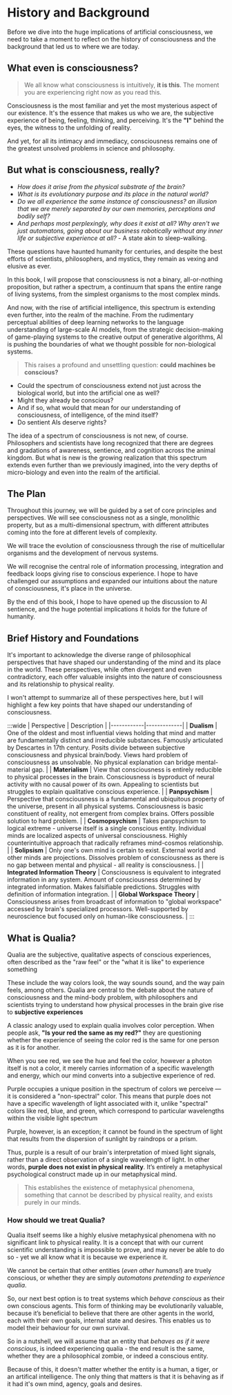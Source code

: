 # History and Background

Before we dive into the huge implications of artificial consciousness, we need to take a moment to reflect on the history of consciousness and the background that led us to where we are today.

## What even is consciousness?

> We all know what consciousness is intuitively, **it is this**. The moment you are experiencing right now as you read this.

Consciousness is the most familiar and yet the most mysterious aspect of our existence. It's the essence that makes us who we are, the subjective experience of being, feeling, thinking, and perceiving. It's the **"I"** behind the eyes, the witness to the unfolding of reality.

And yet, for all its intimacy and immediacy, consciousness remains one of the greatest unsolved problems in science and philosophy.

## But what is consciousness, really?
- *How does it arise from the physical substrate of the brain?*
- *What is its evolutionary purpose and its place in the natural world?*
- *Do we all experience the same instance of consciousness? an illusion that we are merely separated by our own memories, perceptions and bodily self?*
- *And perhaps most perplexingly, why does it exist at all? Why aren't we just automatons, going about our business robotically without any inner life or subjective experience at all?* - A state akin to sleep-walking.

These questions have haunted humanity for centuries, and despite the best efforts of scientists, philosophers, and mystics, they remain as vexing and elusive as ever.

In this book, I will propose that consciousness is not a binary, all-or-nothing proposition, but rather a spectrum, a continuum that spans the entire range of living systems, from the simplest organisms to the most complex minds.

And now, with the rise of artificial intelligence, this spectrum is extending even further, into the realm of the machine. From the rudimentary perceptual abilities of deep learning networks to the language understanding of large-scale AI models, from the strategic decision-making of game-playing systems to the creative output of generative algorithms, AI is pushing the boundaries of what we thought possible for non-biological systems.

> This raises a profound and unsettling question: **could machines be conscious?**

- Could the spectrum of consciousness extend not just across the biological world, but into the artificial one as well?
- Might they already be conscious?
- And if so, what would that mean for our understanding of consciousness, of intelligence, of the mind itself?
- Do sentient AIs deserve rights?

The idea of a spectrum of consciousness is not new, of course. Philosophers and scientists have long recognized that there are degrees and gradations of awareness, sentience, and cognition across the animal kingdom. But what is new is the growing realization that this spectrum extends even further than we previously imagined, into the very depths of micro-biology and even into the realm of the artificial.

## The Plan

Throughout this journey, we will be guided by a set of core principles and perspectives. We will see consciousness not as a single, monolithic property, but as a multi-dimensional spectrum, with different attributes coming into the fore at different levels of complexity.

We will trace the evolution of consciousness through the rise of multicellular organisms and the development of nervous systems.

We will recognise the central role of information processing, integration and feedback loops giving rise to conscious experience. I hope to have challenged our assumptions and expanded our intuitions about the nature of consciousness, it's place in the universe.

By the end of this book, I hope to have opened up the discussion to AI sentience, and the huge potential implications it holds for the future of humanity.

## Brief History and Foundations

It's important to acknowledge the diverse range of philosophical perspectives that have shaped our understanding of the mind and its place in the world. These perspectives, while often divergent and even contradictory, each offer valuable insights into the nature of consciousness and its relationship to physical reality.

I won't attempt to summarize all of these perspectives here, but I will highlight a few key points that have shaped our understanding of consciousness.

:::wide
| Perspective | Description |
|------------|-------------|
| **Dualism** | One of the oldest and most influential views holding that mind and matter are fundamentally distinct and irreducible substances. Famously articulated by Descartes in 17th century. Posits divide between subjective consciousness and physical brain/body. Views hard problem of consciousness as unsolvable. No physical explanation can bridge mental-material gap. |
| **Materialism** | View that consciousness is entirely reducible to physical processes in the brain. Consciousness is byproduct of neural activity with no causal power of its own. Appealing to scientists but struggles to explain qualitative conscious experience. |
| **Panpsychism** | Perspective that consciousness is a fundamental and ubiquitous property of the universe, present in all physical systems. Consciousness is basic constituent of reality, not emergent from complex brains. Offers possible solution to hard problem. |
| **Cosmopsychism** | Takes panpsychism to logical extreme - universe itself is a single conscious entity. Individual minds are localized aspects of universal consciousness. Highly counterintuitive approach that radically reframes mind-cosmos relationship. |
| **Solipsism** | Only one's own mind is certain to exist. External world and other minds are projections. Dissolves problem of consciousness as there is no gap between mental and physical - all reality is consciousness. |
| **Integrated Information Theory** | Consciousness is equivalent to integrated information in any system. Amount of consciousness determined by integrated information. Makes falsifiable predictions. Struggles with definition of information integration. |
| **Global Workspace Theory** | Consciousness arises from broadcast of information to "global workspace" accessed by brain's specialized processors. Well-supported by neuroscience but focused only on human-like consciousness. |
:::

## What is Qualia?
Qualia are the subjective, qualitative aspects of conscious experiences, often described as the "raw feel" or the "what it is like" to experience something

These include the way colors look, the way sounds sound, and the way pain feels, among others. Qualia are central to the debate about the nature of consciousness and the mind-body problem, with philosophers and scientists trying to understand how physical processes in the brain give rise to **subjective experiences**

A classic analogy used to explain qualia involves color perception. When people ask, **"Is your red the same as my red?"** they are questioning whether the experience of seeing the color red is the same for one person as it is for another.

When you see red, we see the hue and feel the color, however a photon itself is not a color, it merely carries information of a specific wavelength and energy, which our mind converts into a subjective experience of red.

Purple occupies a unique position in the spectrum of colors we perceive — it is considered a "non-spectral" color. This means that purple does not have a specific wavelength of light associated with it, unlike "spectral" colors like red, blue, and green, which correspond to particular wavelengths within the visible light spectrum

Purple, however, is an exception; it cannot be found in the spectrum of light that results from the dispersion of sunlight by raindrops or a prism.

Thus, purple is a result of our brain's interpretation of mixed light signals, rather than a direct observation of a single wavelength of light. In other words, **purple does not exist in physical reality**. It’s entirely a metaphysical psychological construct made up in our metaphysical mind.

> This establishes the existence of metaphysical phenomena, something that cannot be described by physical reality, and exists purely in our minds.



### How should we treat Qualia?
Qualia itself seems like a highly elusive metaphysical phenomena with no significant link to physical reality. It is a concept that with our current scientific understanding is impossible to prove, and may never be able to do so - yet we all know what it is because we experience it.

We cannot be certain that other entities (*even other humans!*) are truely conscious, or whether they are simply *automatons pretending to experience qualia*.

So, our next best option is to treat systems which *behave conscious* as their own conscious agents. This form of thinking may be evolutionarily valuable, because it’s beneficial to believe that there are other agents in the world, each with their own goals, internal state and desires. This enables us to model their behaviour for our own survival.

So in a nutshell, we will assume that an entity that *behaves as if it were conscious*, is indeed experiencing qualia - the end result is the same, whether they are a philosophical zombie, or indeed a conscious entity.

Because of this, it doesn't matter whether the entity is a human, a tiger, or an artifical intelligence. The only thing that matters is that it is behaving as if it had it's own mind, agency, goals and desires.

